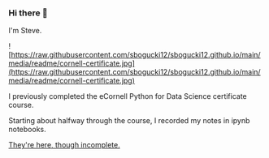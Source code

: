### Hi there 👋

I'm Steve. 


![https://raw.githubusercontent.com/sbogucki12/sbogucki12.github.io/main/media/readme/cornell-certificate.jpg](https://raw.githubusercontent.com/sbogucki12/sbogucki12.github.io/main/media/readme/cornell-certificate.jpg)


I previously completed the eCornell Python for Data Science certificate course.  

Starting about halfway through the course, I recorded my notes in ipynb notebooks.   

[They're here, though incomplete.](https://github.com/sbogucki12/datascience)




 





